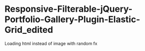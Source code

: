 Responsive-Filterable-jQuery-Portfolio-Gallery-Plugin-Elastic-Grid_edited
=========================================================================

Loading html instead of image with random fx
